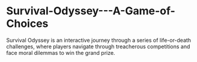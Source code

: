 # Survival-Odyssey---A-Game-of-Choices
Survival Odyssey is an interactive journey through a series of life-or-death challenges, where players navigate through treacherous competitions and face moral dilemmas to win the grand prize.
